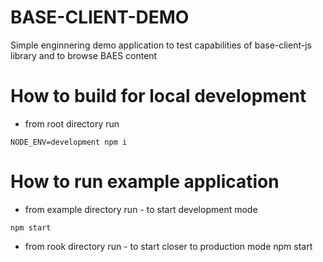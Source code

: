 # BASE-CLIENT-DEMO
Simple enginnering demo application to test capabilities of base-client-js library and to browse BAES content

# How to build for local development
- from root directory run
```
NODE_ENV=development npm i

```
# How to run example application
- from example directory run -  to start development mode
```
npm start
```
- from rook directory run -  to start closer to production mode
npm start



